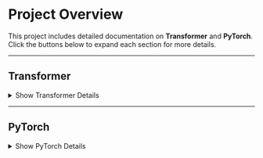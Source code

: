 # Project Overview

This project includes detailed documentation on **Transformer** and **PyTorch**. Click the buttons below to expand each section for more details.

---

## Transformer
<details>
<summary>Show Transformer Details</summary>
  
### Architecture Overview
![image](https://github.com/user-attachments/assets/1fe551ec-0135-47c5-9f26-0184360c31e6) <br />
<sub>The  encoder-decoder structure of the Transformer architecture, taken from “Attention Is All You Need“</sub>

---

#### 1. **Input Representation**
- **Token Embeddings:**  
  The input tokens (words or subwords) are transformed into dense vectors that capture their semantic meanings. <br />
  The input embeddings are projected into three spaces using learned weight matrices.
  - Query (Q): What we’re trying to understand (a vector for each token).
  - Key (K): Encodes the importance or "features" of all tokens for comparison.
  - Value (V): The information we want to aggregate or transform (associated with K).
- **Positional Encoding:**  
  Since the Transformer does not inherently model sequence order, positional encoding is added to the embeddings to encode the order of the tokens.

---

#### 2. **Encoder**
The encoder consists of a stack of **N identical layers**, with each layer containing the following components:

##### **Multi-Head Self-Attention Mechanism**
- Allows each token to focus on other tokens in the input sequence.
- Captures dependencies between tokens, irrespective of their distance in the sequence.

##### **Feed-Forward Neural Network (FFN)**
- Applies a non-linear transformation to each token individually.

##### **Layer Normalization and Residual Connections**
- Improves stability and helps mitigate vanishing gradient issues.

---

#### 3. **Decoder**
Similar to the encoder, the decoder also consists of **N identical layers** but includes additional mechanisms:

##### **Masked Multi-Head Self-Attention**
- Ensures the model does not "peek" ahead during training by masking future tokens.

##### **Encoder-Decoder Attention**
- Focuses on relevant outputs from the encoder to generate the next token in the sequence.

##### **Feed-Forward Neural Network (FFN)**
- Functions similarly to the encoder's FFN.

---

#### 4. **Attention Mechanism**
Attention is a weighted computation based on the similarity between query (\(Q\)) and key (\(K\)) vectors. It is defined as:

$`\text{Attention}(Q, K, V) = \text{softmax}\left(\frac{QK^T}{\sqrt{d_k}}\right)V`$

- $`(Q, K, V)`$: Learned projections of the input.
- $`d_k`$: Dimensionality of the key vectors.
  
This similarity measures "how much one token should focus on another."

---

#### 5. **Multi-Head Attention**
- Employs multiple attention heads to capture various relationships within the sequence.
- Each head computes attention independently, and the results are concatenated.

---

#### 6. **Positional Encoding**
- Provides information about the token order using sinusoidal functions.
- Added to the token embeddings to preserve the sequential structure of the input.

---

#### 7. **Output Linear Layer and Softmax**
- **Linear Layer:** Maps decoder outputs to a vector space corresponding to the vocabulary size.  
- **Softmax Layer:** Converts the vector into probabilities for the next token prediction.

---

This architecture forms the backbone of many state-of-the-art natural language processing (NLP) models, enabling them to perform a variety of tasks effectively.

</details>

---

## PyTorch
<details>
<summary>Show PyTorch Details</summary>

### Overview
PyTorch is an open-source machine learning framework that accelerates the path from research prototyping to production deployment.

#### Key Features:
1. Dynamic Computation Graphs
2. GPU Acceleration
3. Broad library support
...

</details>
